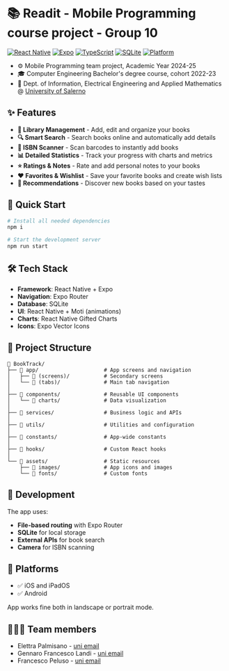 # 📚 Readit - Mobile Programming course project - Group 10

[![React Native](https://img.shields.io/badge/React%20Native-blue.svg)](https://reactnative.dev/)
[![Expo](https://img.shields.io/badge/Expo-white.svg)](https://expo.dev/)
[![TypeScript](https://img.shields.io/badge/TypeScript--blue.svg)](https://www.typescriptlang.org/)
[![SQLite](https://img.shields.io/badge/SQLite-3-green.svg)](https://www.sqlite.org/)
[![Platform](https://img.shields.io/badge/Platform-iOS%20%7C%20iPadOS%20%7C%20Android-lightgrey.svg)](https://reactnative.dev/)

- ⚙️ Mobile Programming team project, Academic Year 2024-25
- 🎓 Computer Engineering Bachelor's degree course, cohort 2022-23
- 🏫 Dept. of Information, Electrical Engineering and Applied Mathematics @ [University of Salerno](https://unisa.it/)

## ✨ Features

- **📖 Library Management** - Add, edit and organize your books
- **🔍 Smart Search** - Search books online and automatically add details
- **📱 ISBN Scanner** - Scan barcodes to instantly add books
- **📊 Detailed Statistics** - Track your progress with charts and metrics
- **⭐ Ratings & Notes** - Rate and add personal notes to your books
- **❤️ Favorites & Wishlist** - Save your favorite books and create wish lists
- **🎯 Recommendations** - Discover new books based on your tastes

## 🚀 Quick Start

```bash
# Install all needed dependencies
npm i

# Start the development server
npm run start
```

## 🛠️ Tech Stack

- **Framework**: React Native + Expo
- **Navigation**: Expo Router
- **Database**: SQLite
- **UI**: React Native + Moti (animations)
- **Charts**: React Native Gifted Charts
- **Icons**: Expo Vector Icons

## 📁 Project Structure

```
📁 BookTrack/
├── 📁 app/                     # App screens and navigation
│   ├── 📁 (screens)/           # Secondary screens
│   └── 📁 (tabs)/              # Main tab navigation
│
├── 📁 components/              # Reusable UI components
│   └── 📁 charts/              # Data visualization
│
├── 📁 services/                # Business logic and APIs
│
├── 📁 utils/                   # Utilities and configuration
│
├── 📁 constants/               # App-wide constants
│
├── 📁 hooks/                   # Custom React hooks
│
└── 📁 assets/                  # Static resources
    ├── 📁 images/              # App icons and images
    └── 📁 fonts/               # Custom fonts
```

## 🔧 Development

The app uses:
- **File-based routing** with Expo Router
- **SQLite** for local storage
- **External APIs** for book search
- **Camera** for ISBN scanning

## 📱 Platforms

- ✅ iOS and iPadOS
- ✅ Android

App works fine both in landscape or portrait mode.

## 🧑🏻‍💻 Team members
- Elettra Palmisano - [uni email](mailto:e.palmisano1@studenti.unisa.it )
- Gennaro Francesco Landi - [uni email](mailto:g.landi83@studenti.unisa.it)
- Francesco Peluso - [uni email](mailto:f.peluso29@studenti.unisa.it)
